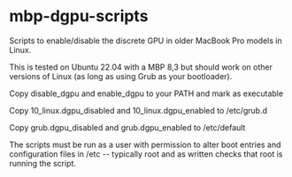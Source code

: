 # mbp-dgpu-scripts
Scripts to enable/disable the discrete GPU in older MacBook Pro models in Linux.


This is tested on Ubuntu 22.04 with a MBP 8,3 but should work on other versions of Linux (as long as using Grub as your bootloader). 

Copy disable_dgpu and enable_dgpu to your PATH and mark as executable

Copy 10_linux.dgpu_disabled and 10_linux.dgpu_enabled to /etc/grub.d

Copy grub.dgpu_disabled and grub.dgpu_enabled to /etc/default

The scripts must be run as a user with permission to alter boot entries and configuration files in /etc -- typically root and as written checks that root is running the script.
